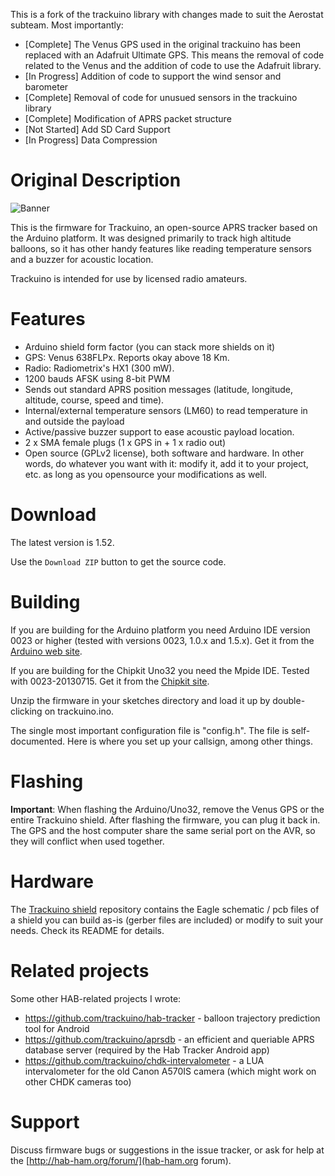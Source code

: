 This is a fork of the trackuino library with changes made to suit the Aerostat subteam. Most importantly:
* [Complete] The Venus GPS used in the original trackuino has been replaced with an Adafruit Ultimate GPS. This means the removal of code related to the Venus and the addition of code to use the Adafruit library.
* [In Progress] Addition of code to support the wind sensor and barometer
* [Complete] Removal of code for unusued sensors in the trackuino library
* [Complete] Modification of APRS packet structure
* [Not Started] Add SD Card Support
* [In Progress] Data Compression



Original Description
=======

![Banner](https://github.com/trackuino/trackuino/wiki/img/trackuino-banner-narrow.png)

This is the firmware for Trackuino, an open-source APRS tracker based on the Arduino platform. It was designed primarily to track high altitude balloons, so it has other handy features like reading temperature sensors and a buzzer for acoustic location.

Trackuino is intended for use by licensed radio amateurs.

Features
========

 * Arduino shield form factor (you can stack more shields on it)
 * GPS: Venus 638FLPx. Reports okay above 18 Km.
 * Radio: Radiometrix's HX1 (300 mW).
 * 1200 bauds AFSK using 8-bit PWM
 * Sends out standard APRS position messages (latitude, longitude, altitude, course, speed and time).
 * Internal/external temperature sensors (LM60) to read temperature in and outside the payload
 * Active/passive buzzer support to ease acoustic payload location.
 * 2 x SMA female plugs (1 x GPS in + 1 x radio out)
 * Open source (GPLv2 license), both software and hardware. In other words, do whatever you want with it: modify it, add it to your project, etc. as long as you opensource your modifications as well.

Download
========

The latest version is 1.52.

Use the `Download ZIP` button to get the source code.

Building
========

If you are building for the Arduino platform you need Arduino IDE version 0023 or higher (tested with versions 0023, 1.0.x and 1.5.x). Get it from the [Arduino web site](http://arduino.cc/).

If you are building for the Chipkit Uno32 you need the Mpide IDE. Tested with 0023-20130715. Get it from the [Chipkit site](http://chipkit.net/).

Unzip the firmware in your sketches directory and load it up by double-clicking on trackuino.ino.

The single most important configuration file is "config.h". The file is self-documented. Here is where you set up your callsign, among other things.

Flashing
========

**Important**: When flashing the Arduino/Uno32, remove the Venus GPS or the entire Trackuino shield. After flashing the firmware, you can plug it back in. The GPS and the host computer share the same serial port on the AVR, so they will conflict when used together.

Hardware
========

The [Trackuino shield](https://github.com/trackuino/shield) repository contains the Eagle schematic / pcb files of a shield you can build as-is (gerber files are included) or modify to suit your needs. Check its README for details.

Related projects
================

Some other HAB-related projects I wrote:

  * https://github.com/trackuino/hab-tracker - balloon trajectory prediction tool for Android 
  * https://github.com/trackuino/aprsdb - an efficient and queriable APRS database server (required by the Hab Tracker Android app)
  * https://github.com/trackuino/chdk-intervalometer - a LUA intervalometer for the old Canon A570IS camera (which might work on other CHDK cameras too)

Support
=======

Discuss firmware bugs or suggestions in the issue tracker, or ask for help at the [http://hab-ham.org/forum/](hab-ham.org forum).
